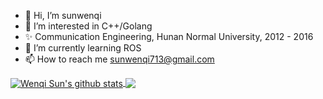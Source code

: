 - 👋 Hi, I’m sunwenqi
- 👀 I’m interested in C++/Golang
- ✨ Communication Engineering, Hunan Normal University, 2012 - 2016
- 🌱 I’m currently learning ROS
- 📫 How to reach me sunwenqi713@gmail.com

<a href="https://github.com/sunwenqi0713/github-readme-stats">
  <img align="center" src="https://github-readme-stats.vercel.app/api?username=sunwenqi0713&show_icons=true&include_all_commits=true&theme=buefy&hide_border=true" alt="Wenqi Sun's github stats" />
</a>
<a href="https://github.com/sunwenqi0713/github-readme-stats">
  <img align="center" src="https://github-readme-stats.vercel.app/api/top-langs/?username=sunwenqi0713&layout=compact&theme=buefy&hide_border=true" />
</a>
